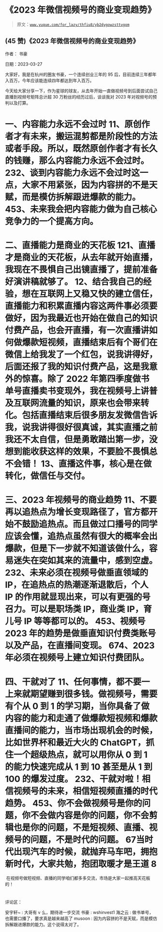 # 《2023 年微信视频号的商业变现趋势》

> 原文：[`www.yuque.com/for_lazy/thfiu8/yb2dygowzsttvgom`](https://www.yuque.com/for_lazy/thfiu8/yb2dygowzsttvgom)



## (45 赞)《2023 年微信视频号的商业变现趋势》 

作者： 书豪 

日期：2023-03-27 

大家好，我是在杭州的圈友书豪，一个连续创业三年的 95 后，目前连续三年都年入百万，今年应该能连续四年都达到年入百万。 

今天给大家分享一下，作为星球的球友，从去年开始一直做视频号到后面尝试自己直播到视频号矩阵总计超 30 万粉丝的经历过后，谈谈我对 2023 年对视频号的预判以及打算。 

# 一、内容能力永远不会过时 <ne-oli><ne-oli-i>1</ne-oli-i><ne-oli-c class="ne-oli-content" id="u9c1b9af1" data-lake-id="u9c1b9af1">1、原创作者才有未来，搬运混剪都是阶段性的方法或者手段。所以，既然原创作者才有长久的钱赚，那么内容能力永远不会过时。</ne-oli-c></ne-oli> <ne-oli><ne-oli-i>2</ne-oli-i></ne-oli><ne-oli><ne-oli-i>3</ne-oli-i><ne-oli-c class="ne-oli-content" id="u0e36368f" data-lake-id="u0e36368f">2、谈到内容能力永远不会过时这一点，大家不用紧张，因为内容拼的不是天赋，而是模仿拆解跟进爆款的能力。</ne-oli-c></ne-oli> <ne-oli><ne-oli-i>4</ne-oli-i></ne-oli><ne-oli><ne-oli-i>5</ne-oli-i><ne-oli-c class="ne-oli-content" id="u0f19b040" data-lake-id="u0f19b040">3、未来我会把内容能力做为自己核心竞争力的一个提高方向。</ne-oli-c></ne-oli> 

# 二、直播能力是商业的天花板 <ne-oli><ne-oli-i>1</ne-oli-i></ne-oli><ne-oli><ne-oli-i>2</ne-oli-i><ne-oli-c class="ne-oli-content" id="u8a64c295" data-lake-id="u8a64c295">1、直播才是商业的天花板，从去年就开始直播，我现在不畏惧自己出镜直播了，提前准备好演讲稿就够了。</ne-oli-c></ne-oli> <ne-oli><ne-oli-i>1</ne-oli-i><ne-oli-c class="ne-oli-content" id="ud31d10d4" data-lake-id="ud31d10d4">2、结合我自己的经验，想在互联网上又稳又快的建立信任，直播能力和积累直播内容这两件事必须要做好，因为我最近也开始在做自己的知识付费产品，也会开直播，有一次直播讲如何做爆款短视频，直播结束后有个哥们在微信上给我发了一个红包，说我讲得好，后面还报了我的知识付费产品，这是我意外的惊喜。除了 2022 年第四季度做书单号直播卖书变现外，我在视频号上讲普及互联网流量的知识，原来也会带来转化。包括直播结束后很多朋友发微信告诉我，说我讲得很好很真诚，其实直播之前我还不太自信，但是勇敢踏出第一步，没想到能收获这样的效果，不要脸不畏惧总不会错！</ne-oli-c></ne-oli> <ne-oli><ne-oli-i>1</ne-oli-i><ne-oli-c class="ne-oli-content" id="u8737aff3" data-lake-id="u8737aff3">3、直播这件事，核心是在做转化，做信任与交付。</ne-oli-c></ne-oli> 

# 三、2023 年视频号的商业趋势 <ne-oli><ne-oli-i>1</ne-oli-i><ne-oli-c class="ne-oli-content" id="ubbaef614" data-lake-id="ubbaef614">1、不要再以追热点为增长变现路径了，官方都开始不鼓励追热点。而且做过口播号的同学应该会懂，追热点虽然有很大的概率会出爆款，但是下一步就不知道该做什么，容易迷失在突如其来的流量中，感到空虚。</ne-oli-c></ne-oli> <ne-oli><ne-oli-i>2</ne-oli-i></ne-oli><ne-oli><ne-oli-i>3</ne-oli-i><ne-oli-c class="ne-oli-content" id="u92aa613d" data-lake-id="u92aa613d">2、未来必须在视频号做垂直领域的 IP，在追热点的热潮逐渐退散后，个人 IP 的作用就显现出来，可以有更强的号召力。可以是职场类 IP，商业类 IP，育儿号 IP 等等都可以的。</ne-oli-c></ne-oli> <ne-oli><ne-oli-i>4</ne-oli-i></ne-oli><ne-oli><ne-oli-i>5</ne-oli-i><ne-oli-c class="ne-oli-content" id="ub9e405ce" data-lake-id="ub9e405ce">3、视频号 2023 年的趋势是做垂直知识付费类账号以及产品，在直播间变现。</ne-oli-c></ne-oli> <ne-oli><ne-oli-i>6</ne-oli-i></ne-oli><ne-oli><ne-oli-i>7</ne-oli-i><ne-oli-c class="ne-oli-content" id="u25553d86" data-lake-id="u25553d86">4、2023 年必须在视频号上建立知识付费团队。</ne-oli-c></ne-oli> 

# 四、干就对了 <ne-oli><ne-oli-i>1</ne-oli-i><ne-oli-c class="ne-oli-content" id="u55cbbdd6" data-lake-id="u55cbbdd6">1、任何事情，都不要一上来就期望赚到很多钱。做视频号，需要有个从 0 到 1 的学习期，当你具备了做内容的能力和走通了做爆款短视频和爆款直播间的能力，当市场出现机会的时候，比如世界杯和最近大火的 ChatGPT，抓住一个超级热点，就可以用你从 0 到 1 的能力快速完成从 1 到 10 甚至是从 1 到 100 的爆发过度。</ne-oli-c></ne-oli> <ne-oli><ne-oli-i>2</ne-oli-i></ne-oli><ne-oli><ne-oli-i>3</ne-oli-i><ne-oli-c class="ne-oli-content" id="u11af6018" data-lake-id="u11af6018">2、干就对啦！相信视频号的未来，相信短视频直播的时代趋势。</ne-oli-c></ne-oli> <ne-oli><ne-oli-i>4</ne-oli-i></ne-oli><ne-oli><ne-oli-i>5</ne-oli-i><ne-oli-c class="ne-oli-content" id="u0906d4a4" data-lake-id="u0906d4a4">3、你不会做视频号是你的问题，你不会做内容是你的问题，你不会剪辑也是你的问题，不是短视频、直播、视频号的问题，不是时代的问题。</ne-oli-c></ne-oli> <ne-oli><ne-oli-i>6</ne-oli-i></ne-oli><ne-oli><ne-oli-i>7</ne-oli-i><ne-oli-c class="ne-oli-content" id="u73f1a06b" data-lake-id="u73f1a06b">当时代出现汽车的时候，就抛弃马车吧，拥抱新时代，大家共勉，抱团取暖才是王道</ne-oli-c></ne-oli> <ne-oli><ne-oli-i>8</ne-oli-i></ne-oli>

 在视频号做短视频、直播的同学咱们都多多交流，市场是大家一起推高天花板的！ 

#   

评论区： 

安宇轩~ : 大哥有 v 么，期待进一步交流 书豪 : wshinvest1 海之云 : 做书单号，也需要口播了，要求真是越来越高了 musoon : 因为内容拼的不是天赋，而是模仿拆解跟进爆款的能力。这个说得太对了。